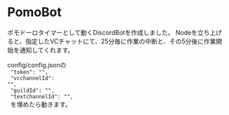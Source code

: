 # PomoBot

ポモドーロタイマーとして動くDiscordBotを作成しました。
Nodeを立ち上げると、指定したVCチャットにて、25分毎に作業の中断と、その5分後に作業開始を通知してくれます。

config/config.jsonの<br>
<code>
    "token": "",<br>
    "vcchannelId": "",<br>
    "guildId": "",<br>
    "textchannelId": "",<br>
</code>
を埋めたら動きます。
